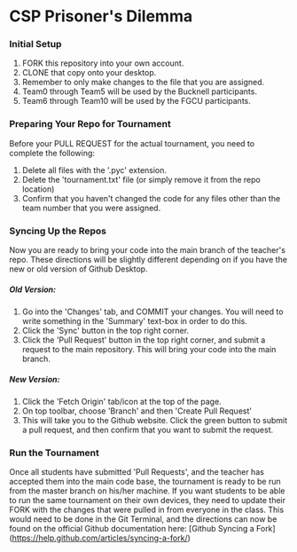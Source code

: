 # CSP Prisoner's Dilemma
### Initial Setup
1. FORK this repository into your own account.
2. CLONE that copy onto your desktop.
3. Remember to only make changes to the file that you are assigned.
4. Team0 through Team5 will be used by the Bucknell participants. 
5. Team6 through Team10 will be used by the FGCU participants.
### Preparing Your Repo for Tournament
Before your PULL REQUEST for the actual tournament, you need to complete the following:
1. Delete all files with the '.pyc' extension. 
2. Delete the 'tournament.txt' file (or simply remove it from the repo location)
3. Confirm that you haven't changed the code for any files other than the team number that you were assigned. 
### Syncing Up the Repos
Now you are ready to bring your code into the main branch of the teacher's repo. These directions will be slightly different depending on if you have the new or old version of Github Desktop. 
##### Old Version:
1. Go into the 'Changes' tab, and COMMIT your changes. You will need to write something in the 'Summary' text-box in order to do this.
2. Click the 'Sync' button in the top right corner.
3. Click the 'Pull Request' button in the top right corner, and submit a request to the main repository. This will bring your code into the main branch.
##### New Version:
1. Click the 'Fetch Origin' tab/icon at the top of the page.
2. On top toolbar, choose 'Branch' and then 'Create Pull Request'
3. This will take you to the Github website. Click the green button to submit a pull request, and then confirm that you want to submit the request.

### Run the Tournament
Once all students have submitted 'Pull Requests', and the teacher has accepted them into the main code base, the tournament is ready to be run from the master branch on his/her machine. If you want students to be able to run the same tournament on their own devices, they need to update their FORK with the changes that were pulled in from everyone in the class. This would need to be done in the Git Terminal, and the directions can now be found on the official Github documentation here: [Github Syncing a Fork] (https://help.github.com/articles/syncing-a-fork/)
